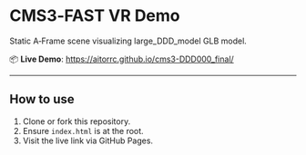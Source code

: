 # CMS3‑FAST VR Demo

Static A‑Frame scene visualizing large_DDD_model GLB model.

📦 **Live Demo**: https://aitorrc.github.io/cms3-DDD000_final/

---

## How to use

1. Clone or fork this repository.
2. Ensure `index.html` is at the root.
3. Visit the live link via GitHub Pages.
